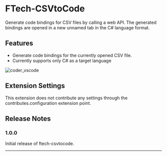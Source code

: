 # FTech-CSVtoCode

Generate code bindings for CSV files by calling a web API.
The generated bindings are opened in a new unnamed tab in the C# language format.

## Features

* Generate code bindings for the currently opened CSV file.
* Currently supports only C# as a target language

![coder_vscode](https://user-images.githubusercontent.com/490130/229777991-00bed5b2-e744-44d8-a397-b52a7275d78c.gif)

## Extension Settings

This extension does not contribute any settings through the contributes.configuration extension point.

## Release Notes

### 1.0.0

Initial release of ftech-csvtocode.

---

